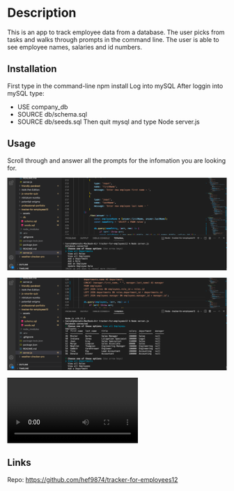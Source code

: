 # Description

This is an app to track employee data from a database. The user picks from tasks and walks through prompts in the command line. The user is able to see employee names, salaries and id numbers. 

## Installation

First type in the command-line npm install
Log into mySQL
After loggin into mySQL type:
 - USE company_db
 - SOURCE db/schema.sql
 - SOURCE db/seeds.sql
Then quit mysql and type Node server.js 


## Usage 

Scroll through and answer all the prompts for the infomation you are looking for.

![screenshot](assets/Screen%20Shot%202023-04-24%20at%202.33.53%20PM.png)

![screenshot](assets/Screen%20Shot%202023-04-24%20at%202.42.18%20PM.png)

![video walkthrough](assets/tracker-demo.webm)


## Links

Repo:
https://github.com/hef9874/tracker-for-employees12